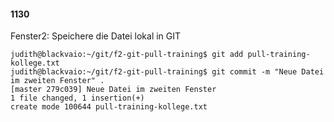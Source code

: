 #### 1130

Fenster2: Speichere die Datei lokal in GIT

```
judith@blackvaio:~/git/f2-git-pull-training$ git add pull-training-kollege.txt
judith@blackvaio:~/git/f2-git-pull-training$ git commit -m "Neue Datei im zweiten Fenster" .
[master 279c039] Neue Datei im zweiten Fenster
1 file changed, 1 insertion(+)
create mode 100644 pull-training-kollege.txt
```

